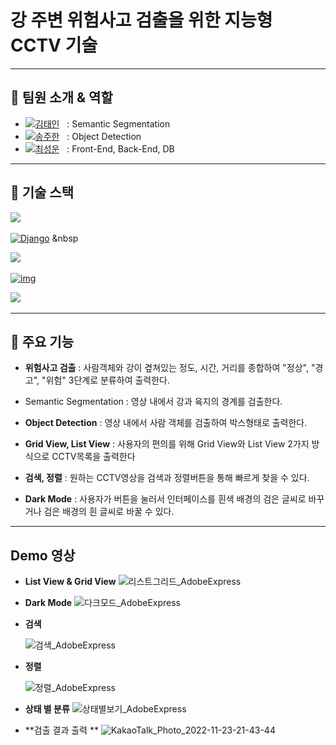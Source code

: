 # 강 주변 위험사고 검출을 위한 지능형 CCTV 기술

------

## 🙏 팀원 소개 & 역할

- [![김태인](https://img.shields.io/badge/충북대학교%20소프트웨어학과-김태인-red)]()&nbsp;&nbsp; : Semantic Segmentation
- [![송주한](https://img.shields.io/badge/충북대학교%20소프트웨어학과-송주한-yellow)]()&nbsp;&nbsp; : Object Detection
- [![최성운](https://img.shields.io/badge/충북대학교%20소프트웨어학과-최성운-success)]()&nbsp;&nbsp; : Front-End, Back-End, DB

------

## 📒 기술 스택

[<img src="https://img.shields.io/badge/React-20232A?style=for-the-badge&logo=react&logoColor=61DAFB" />]()&nbsp;&nbsp;

[<img src="https://img.shields.io/badge/Django-092E20?style=for-the-badge&logo=django&logoColor=green" alt="Django"/>]()&nbsp;&nbsp

[<img src="https://img.shields.io/badge/MySQL-005C84?style=for-the-badge&logo=mysql&logoColor=white" />]()&nbsp;&nbsp;

[![img](https://img.shields.io/badge/Mask_R--cnn-EB3C00?style=for-the-badge)]()&nbsp;&nbsp;

[<img src="https://img.shields.io/badge/YOLO__V5-00FFFF?style=for-the-badge&logo=yolo&logoColor=blue" />]()&nbsp;&nbsp;

------

 ## 💾 주요 기능

- **위험사고 검출** : 사람객체와 강이 곂쳐있는 정도, 시간, 거리를 종합하여 "정상", "경고", "위험" 3단계로 분류하여 출력한다.

- Semantic Segmentation : 영상 내에서 강과 육지의 경계를 검출한다.

- **Object Detection** : 영상 내에서 사람 객체를 검출하여 박스형태로 출력한다.

- **Grid View, List View** : 사용자의 편의를 위해 Grid View와 List View 2가지 방식으로 CCTV목록을 출력한다

- **검색, 정렬** : 원하는 CCTV영상을 검색과 정렬버튼을 통해 빠르게 찾을 수 있다.

- **Dark Mode** : 사용자가 버튼을 눌러서 인터페이스를 흰색 배경의 검은 글씨로 바꾸거나 검은 배경의 흰 글씨로 바꿀 수 있다.

------

## Demo 영상

- **List View & Grid View**
  ![리스트그리드_AdobeExpress](https://user-images.githubusercontent.com/57166073/203550192-3dcfd18e-4bef-48e7-984a-b53ab41ba698.gif)
- **Dark Mode**
  ![다크모드_AdobeExpress](https://user-images.githubusercontent.com/57166073/203550191-05d0f471-fbe1-4356-ab1b-848e534d9c8a.gif)

- **검색**

  ![검색_AdobeExpress](https://user-images.githubusercontent.com/57166073/203550181-d3b1d779-5075-48be-bec2-705be9bde70d.gif)

- **정렬**

  ![정렬_AdobeExpress](https://user-images.githubusercontent.com/57166073/203550214-0e142090-fe89-4b25-a548-e352a77353b3.gif)

- **상태 별 분류**
  ![상태별보기_AdobeExpress](https://user-images.githubusercontent.com/57166073/203550204-8296a370-bce6-4b49-90a7-7cc610aa1abd.gif)

- **검출 결과 출력 **
  ![KakaoTalk_Photo_2022-11-23-21-43-44](https://user-images.githubusercontent.com/57166073/203550222-e38b8380-45be-4f43-add8-7fd149154876.gif)

  

  

  

  


  
  
